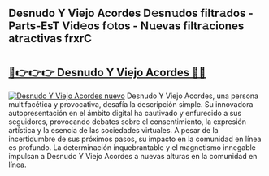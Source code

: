 ## Desnudo Y Viejo Acordes D𝚎sn𝚞dos filtr𝚊dos - Parts-EsT Vid𝚎os f𝚘tos - N𝚞evas filtr𝚊ciones atr𝚊ctivas frxrC

# <h2><a href="http://mb7s5l.tromn.icu/?c=Desnudo+Y+Viejo+Acordes">🔗👉👉👉 Desnudo Y Viejo Acordes 🔗🔗</a></h2>

[![Desnudo Y Viejo Acordes nuevo](https://i.imgur.com/pEAQMta.gif)](http://mb7s5l.tromn.icu/?c=Desnudo+Y+Viejo+Acordes)
Desnudo Y Viejo Acordes, una persona multifacética y provocativa, desafía la descripción simple. Su innovadora autopresentación en el ámbito digital ha cautivado y enfurecido a sus seguidores, provocando debates sobre el consentimiento, la expresión artística y la esencia de las sociedades virtuales. A pesar de la incertidumbre de sus próximos pasos, su impacto en la comunidad en línea es profundo. La determinación inquebrantable y el magnetismo innegable impulsan a Desnudo Y Viejo Acordes a nuevas alturas en la comunidad en línea.
